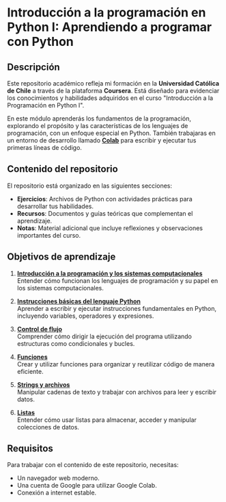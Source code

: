 # Introducción a la programación en Python I: Aprendiendo a programar con Python

## Descripción
Este repositorio académico refleja mi formación en la **Universidad Católica de Chile** a través de la plataforma **Coursera**. Está diseñado para evidenciar los conocimientos y habilidades adquiridos en el curso "Introducción a la Programación en Python I".  

En este módulo aprenderás los fundamentos de la programación, explorando el propósito y las características de los lenguajes de programación, con un enfoque especial en Python. También trabajaras en un entorno de desarrollo llamado **[Colab](https://colab.research.google.com/)** para escribir y ejecutar tus primeras líneas de código.

## Contenido del repositorio
El repositorio está organizado en las siguientes secciones:
- **Ejercicios**: Archivos de Python con actividades prácticas para desarrollar tus habilidades.
- **Recursos**: Documentos y guías teóricas que complementan el aprendizaje.
- **Notas**: Material adicional que incluye reflexiones y observaciones importantes del curso.

## Objetivos de aprendizaje

1. [**Introducción a la programación y los sistemas computacionales**](#introducción-a-la-programación-y-los-sistemas-computacionales)  
   Entender cómo funcionan los lenguajes de programación y su papel en los sistemas computacionales.  

2. [**Instrucciones básicas del lenguaje Python**](#instrucciones-básicas-del-lenguaje-python)  
   Aprender a escribir y ejecutar instrucciones fundamentales en Python, incluyendo variables, operadores y expresiones.

3. [**Control de flujo**](#control-de-flujo)  
   Comprender cómo dirigir la ejecución del programa utilizando estructuras como condicionales y bucles.

4. [**Funciones**](#funciones)  
   Crear y utilizar funciones para organizar y reutilizar código de manera eficiente.  

5. [**Strings y archivos**](#strings-y-archivos)  
   Manipular cadenas de texto y trabajar con archivos para leer y escribir datos.  

6. [**Listas**](#listas)  
   Entender cómo usar listas para almacenar, acceder y manipular colecciones de datos.  

## Requisitos
Para trabajar con el contenido de este repositorio, necesitas:
- Un navegador web moderno.
- Una cuenta de Google para utilizar Google Colab.
- Conexión a internet estable.
